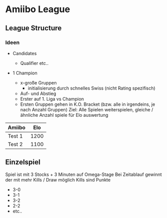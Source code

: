 # Amiibo League

## League Structure

### Ideen 
 - Candidates 
	 - Qualifier etc..

- 1 Champion
	- x-große Gruppen
		- initialisierung durch schnelles Swiss (nicht Rating spezifisch)
	- Auf- und Abstieg
	- Erster auf 1. Liga vs Champion
	- Ersten Gruppen gehen in K.O. Bracket (bzw. alle in irgendeins, je nach Anzahl Gruppen)
Ziel: Alle Spielen weiterspielen, gleiche / ähnliche Anzahl spiele für Elo auswertung

| Amiibo | Elo |
|---------|--------|
| Test 1 | 1200 |
| Test 2 | 1100 |

## Einzelspiel

Spiel ist mit 3 Stocks + 3 Minuten auf Omega-Stage
Bei Zeitablauf gewinnt der mit mehr Kills / Draw möglich
Kills sind Punkte
- 3-0
- 3-1
- 3-2
- 2-2
- etc..
